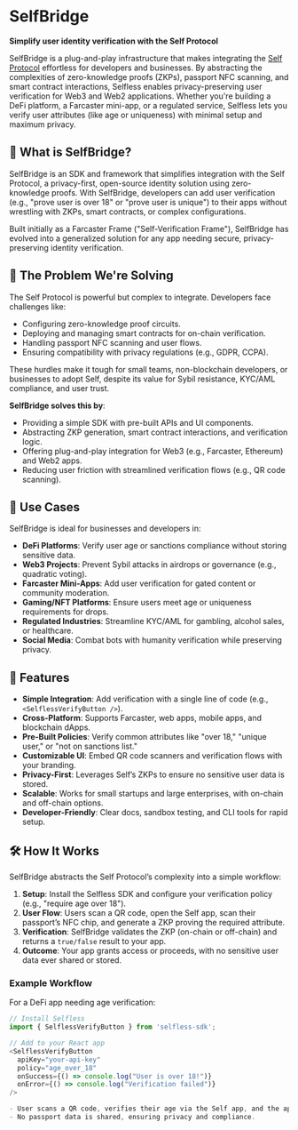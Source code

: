# SelfBridge

**Simplify user identity verification with the Self Protocol**

SelfBridge is a plug-and-play infrastructure that makes integrating the [Self Protocol](https://docs.self.xyz/) effortless for developers and businesses. By abstracting the complexities of zero-knowledge proofs (ZKPs), passport NFC scanning, and smart contract interactions, Selfless enables privacy-preserving user verification for Web3 and Web2 applications. Whether you're building a DeFi platform, a Farcaster mini-app, or a regulated service, Selfless lets you verify user attributes (like age or uniqueness) with minimal setup and maximum privacy.

## 🚀 What is SelfBridge?

SelfBridge is an SDK and framework that simplifies integration with the Self Protocol, a privacy-first, open-source identity solution using zero-knowledge proofs. With SelfBridge, developers can add user verification (e.g., "prove user is over 18" or "prove user is unique") to their apps without wrestling with ZKPs, smart contracts, or complex configurations.

Built initially as a Farcaster Frame ("Self-Verification Frame"), SelfBridge has evolved into a generalized solution for any app needing secure, privacy-preserving identity verification.

## 🤔 The Problem We're Solving

The Self Protocol is powerful but complex to integrate. Developers face challenges like:
- Configuring zero-knowledge proof circuits.
- Deploying and managing smart contracts for on-chain verification.
- Handling passport NFC scanning and user flows.
- Ensuring compatibility with privacy regulations (e.g., GDPR, CCPA).

These hurdles make it tough for small teams, non-blockchain developers, or businesses to adopt Self, despite its value for Sybil resistance, KYC/AML compliance, and user trust.

**SelfBridge solves this by**:
- Providing a simple SDK with pre-built APIs and UI components.
- Abstracting ZKP generation, smart contract interactions, and verification logic.
- Offering plug-and-play integration for Web3 (e.g., Farcaster, Ethereum) and Web2 apps.
- Reducing user friction with streamlined verification flows (e.g., QR code scanning).

## 🎯 Use Cases

SelfBridge is ideal for businesses and developers in:
- **DeFi Platforms**: Verify user age or sanctions compliance without storing sensitive data.
- **Web3 Projects**: Prevent Sybil attacks in airdrops or governance (e.g., quadratic voting).
- **Farcaster Mini-Apps**: Add user verification for gated content or community moderation.
- **Gaming/NFT Platforms**: Ensure users meet age or uniqueness requirements for drops.
- **Regulated Industries**: Streamline KYC/AML for gambling, alcohol sales, or healthcare.
- **Social Media**: Combat bots with humanity verification while preserving privacy.

## 🌟 Features

- **Simple Integration**: Add verification with a single line of code (e.g., `<SelflessVerifyButton />`).
- **Cross-Platform**: Supports Farcaster, web apps, mobile apps, and blockchain dApps.
- **Pre-Built Policies**: Verify common attributes like "over 18," "unique user," or "not on sanctions list."
- **Customizable UI**: Embed QR code scanners and verification flows with your branding.
- **Privacy-First**: Leverages Self’s ZKPs to ensure no sensitive user data is stored.
- **Scalable**: Works for small startups and large enterprises, with on-chain and off-chain options.
- **Developer-Friendly**: Clear docs, sandbox testing, and CLI tools for rapid setup.

## 🛠️ How It Works

SelfBridge abstracts the Self Protocol’s complexity into a simple workflow:

1. **Setup**: Install the Selfless SDK and configure your verification policy (e.g., "require age over 18").
2. **User Flow**: Users scan a QR code, open the Self app, scan their passport’s NFC chip, and generate a ZKP proving the required attribute.
3. **Verification**: SelfBridge validates the ZKP (on-chain or off-chain) and returns a `true/false` result to your app.
4. **Outcome**: Your app grants access or proceeds, with no sensitive user data ever shared or stored.

### Example Workflow
For a DeFi app needing age verification:
```javascript
// Install Selfless
import { SelflessVerifyButton } from 'selfless-sdk';

// Add to your React app
<SelflessVerifyButton
  apiKey="your-api-key"
  policy="age_over_18"
  onSuccess={() => console.log("User is over 18!")}
  onError={() => console.log("Verification failed")}
/>

- User scans a QR code, verifies their age via the Self app, and the app receives a true result if valid.
- No passport data is shared, ensuring privacy and compliance.

